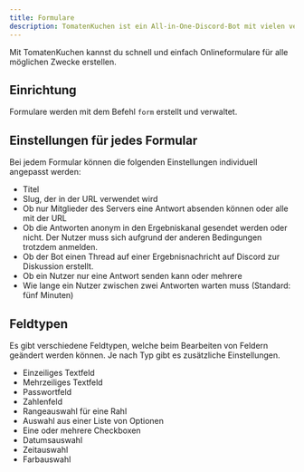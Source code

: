 ```yaml
---
title: Formulare
description: TomatenKuchen ist ein All-in-One-Discord-Bot mit vielen verschiedenen Funktionen. Mit den Onlineformularen kannst du z. B. Entbannungsanträge oder Bewerbungsformulare erstellen.
---
```


Mit TomatenKuchen kannst du schnell und einfach Onlineformulare für alle möglichen Zwecke erstellen.

## Einrichtung

Formulare werden mit dem Befehl `form` erstellt und verwaltet.

## Einstellungen für jedes Formular

Bei jedem Formular können die folgenden Einstellungen individuell angepasst werden:
- Titel
- Slug, der in der URL verwendet wird
- Ob nur Mitglieder des Servers eine Antwort absenden können oder alle mit der URL
- Ob die Antworten anonym in den Ergebniskanal gesendet werden oder nicht. Der Nutzer muss sich aufgrund der anderen Bedingungen trotzdem anmelden.
- Ob der Bot einen Thread auf einer Ergebnisnachricht auf Discord zur Diskussion erstellt.
- Ob ein Nutzer nur eine Antwort senden kann oder mehrere
- Wie lange ein Nutzer zwischen zwei Antworten warten muss (Standard: fünf Minuten)

## Feldtypen

Es gibt verschiedene Feldtypen, welche beim Bearbeiten von Feldern geändert werden können. Je nach Typ gibt es zusätzliche Einstellungen.

- Einzeiliges Textfeld
- Mehrzeiliges Textfeld
- Passwortfeld
- Zahlenfeld
- Rangeauswahl für eine Rahl
- Auswahl aus einer Liste von Optionen
- Eine oder mehrere Checkboxen
- Datumsauswahl
- Zeitauswahl
- Farbauswahl
